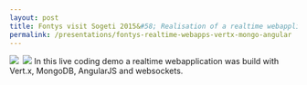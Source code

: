 ```yaml
---
layout: post
title: Fontys visit Sogeti 2015&#58; Realisation of a realtime webapplication with Vert.x and MongoDB
permalink: /presentations/fontys-realtime-webapps-vertx-mongo-angular
---
```

<a href="presentations/vertx-mongo-stages.pdf"><img style="float:left; margin-right: 0.5em;" src="{{site.baseurl}}/img/presentation.svg"/></a>
<a href="https://github.com/erwindeg/vertx3-stages"><img src="{{site.baseurl}}/img/github.svg"/></a>
In this live coding demo a realtime webapplication was build with Vert.x, MongoDB, AngularJS and websockets.